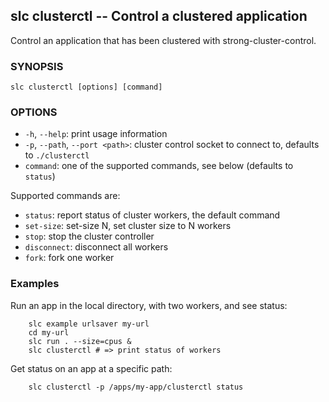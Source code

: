 ## slc clusterctl -- Control a clustered application

Control an application that has been clustered with strong-cluster-control.

### SYNOPSIS

    slc clusterctl [options] [command]

### OPTIONS

* `-h`, `--help`:
  print usage information
* `-p`, `--path`, `--port <path>`:
  cluster control socket to connect to, defaults to `./clusterctl`
* `command`:
   one of the supported commands, see below (defaults to `status`)

Supported commands are:

- `status`: report status of cluster workers, the default command
- `set-size`: set-size N, set cluster size to N workers
- `stop`: stop the cluster controller
- `disconnect`: disconnect all workers
- `fork`: fork one worker

### Examples

Run an app in the local directory, with two workers, and see status:

        slc example urlsaver my-url
        cd my-url
        slc run . --size=cpus &
        slc clusterctl # => print status of workers

Get status on an app at a specific path:

        slc clusterctl -p /apps/my-app/clusterctl status
